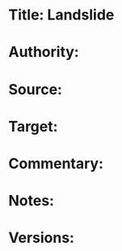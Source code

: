 # Title: Landslide

# Authority: 

# Source:

# Target:  

# Commentary:  

# Notes:  

# Versions:  